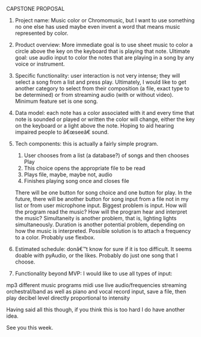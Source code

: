 CAPSTONE  PROPOSAL


1. Project name: Music color or Chromomusic, but I want to use something no one else has used maybe even invent a word that means music represented by color.

2. Product overview: More immediate goal is to use sheet music to color a circle above the key on the keyboard that is playing that note. Ultimate goal: use audio input to color the notes that are playing in a song by any voice or instrument.

3. Specific functionality: user interaction is not very intense; they will select a song from a list and press play. Ultimately, I would like to get another category to select from their composition (a file, exact type to be determined) or from streaming audio (with or without video). Minimum feature set is one song.

4. Data model: each note has a color associated with it and every time that note is sounded or played or written the color will change, either the key on the keyboard or a light above the note. Hoping to aid hearing impaired people to â€œseeâ€ sound.

5. Tech components: this is actually a fairly simple program.
    1. User chooses from a list (a database?) of songs and then chooses Play
    2. This choice opens the appropriate file to be read
    3. Plays file, maybe, maybe not, audio
    4. Finishes playing song once and closes file

    There will be one button for song choice and one button for play. In the future, there will be another button for song input from a file not in my list or from user microphone input.
    Biggest problem is input. How will the program read the music? How will the program hear and interpret the music? Simultaneity is another problem, that is, lighting lights simultaneously. Duration is another potential problem, depending on how the music is interpreted. Possible solution is to attach a frequency to a color.
    Probably use flexbox.

6. Estimated schedule: donâ€™t know for sure if it is too difficult. It seems doable with pyAudio, or the likes. Probably do just one song that I choose.

7. Functionality beyond MVP: I would like to use all types of input:

mp3
different music programs
midi
use live audio/frequencies
streaming
orchestral/band as well as piano and vocal
record input, save a file, then play
decibel level directly proportional to intensity


Having said all this though, if you think this is too hard I do have another idea.

See you this week.

